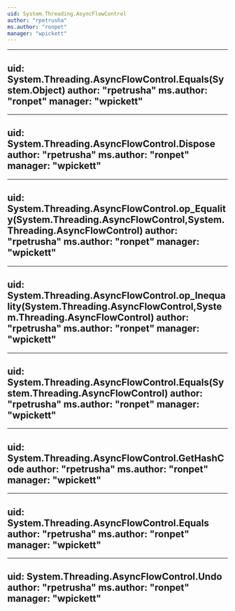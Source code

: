 ```yaml
---
uid: System.Threading.AsyncFlowControl
author: "rpetrusha"
ms.author: "ronpet"
manager: "wpickett"
---
```


---
uid: System.Threading.AsyncFlowControl.Equals(System.Object)
author: "rpetrusha"
ms.author: "ronpet"
manager: "wpickett"
---

---
uid: System.Threading.AsyncFlowControl.Dispose
author: "rpetrusha"
ms.author: "ronpet"
manager: "wpickett"
---

---
uid: System.Threading.AsyncFlowControl.op_Equality(System.Threading.AsyncFlowControl,System.Threading.AsyncFlowControl)
author: "rpetrusha"
ms.author: "ronpet"
manager: "wpickett"
---

---
uid: System.Threading.AsyncFlowControl.op_Inequality(System.Threading.AsyncFlowControl,System.Threading.AsyncFlowControl)
author: "rpetrusha"
ms.author: "ronpet"
manager: "wpickett"
---

---
uid: System.Threading.AsyncFlowControl.Equals(System.Threading.AsyncFlowControl)
author: "rpetrusha"
ms.author: "ronpet"
manager: "wpickett"
---

---
uid: System.Threading.AsyncFlowControl.GetHashCode
author: "rpetrusha"
ms.author: "ronpet"
manager: "wpickett"
---

---
uid: System.Threading.AsyncFlowControl.Equals
author: "rpetrusha"
ms.author: "ronpet"
manager: "wpickett"
---

---
uid: System.Threading.AsyncFlowControl.Undo
author: "rpetrusha"
ms.author: "ronpet"
manager: "wpickett"
---
